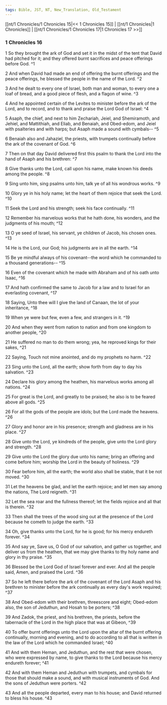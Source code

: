 ```yaml
---
tags: Bible, JST, NT, New_Translation, Old_Testament
---
```


[[nt/1 Chronicles/1 Chronicles 15|<< 1 Chronicles 15]] | [[nt/1 Chronicles|1 Chronicles]] | [[nt/1 Chronicles/1 Chronicles 17|1 Chronicles 17 >>]]

### 1 Chronicles 16

1 So they brought the ark of God and set it in the midst of the tent that David had pitched for it; and they offered burnt sacrifices and peace offerings before God.  ^1

2 And when David had made an end of offering the burnt offerings and the peace offerings, he blessed the people in the name of the Lord.  ^2

3 And he dealt to every one of Israel, both man and woman, to every one a loaf of bread, and a good piece of flesh, and a flagon of wine.  ^3

4 And he appointed certain of the Levites to minister before the ark of the Lord, and to record, and to thank and praise the Lord God of Israel:  ^4

5 Asaph, the chief, and next to him Zechariah, Jeiel, and Shemiramoth, and Jehiel, and Mattithiah, and Eliab, and Benaiah, and Obed-edom, and Jeiel with psalteries and with harps; but Asaph made a sound with cymbals\--  ^5

6 Benaiah also and Jahaziel, the priests, with trumpets continually before the ark of the covenant of God.  ^6

7 Then on that day David delivered first this psalm to thank the Lord into the hand of Asaph and his brethren:  ^7

8 Give thanks unto the Lord, call upon his name, make known his deeds among the people.  ^8

9 Sing unto him, sing psalms unto him, talk ye of all his wondrous works.  ^9

10 Glory ye in his holy name; let the heart of them rejoice that seek the Lord.  ^10

11 Seek the Lord and his strength; seek his face continually.  ^11

12 Remember his marvelous works that he hath done, his wonders, and the judgments of his mouth;  ^12

13 O ye seed of Israel, his servant, ye children of Jacob, his chosen ones.  ^13

14 He is the Lord, our God; his judgments are in all the earth.  ^14

15 Be ye mindful always of his covenant\--the word which he commanded to a thousand generations\--  ^15

16 Even of the covenant which he made with Abraham and of his oath unto Isaac,  ^16

17 And hath confirmed the same to Jacob for a law and to Israel for an everlasting covenant,  ^17

18 Saying, Unto thee will I give the land of Canaan, the lot of your inheritance,  ^18

19 When ye were but few, even a few, and strangers in it.  ^19

20 And when they went from nation to nation and from one kingdom to another people,  ^20

21 He suffered no man to do them wrong; yea, he reproved kings for their sakes,  ^21

22 Saying, Touch not mine anointed, and do my prophets no harm.  ^22

23 Sing unto the Lord, all the earth; show forth from day to day his salvation.  ^23

24 Declare his glory among the heathen, his marvelous works among all nations.  ^24

25 For great is the Lord, and greatly to be praised; he also is to be feared above all gods.  ^25

26 For all the gods of the people are idols; but the Lord made the heavens.  ^26

27 Glory and honor are in his presence; strength and gladness are in his place.  ^27

28 Give unto the Lord, ye kindreds of the people, give unto the Lord glory and strength.  ^28

29 Give unto the Lord the glory due unto his name; bring an offering and come before him; worship the Lord in the beauty of holiness.  ^29

30 Fear before him, all the earth; the world also shall be stable, that it be not moved.  ^30

31 Let the heavens be glad, and let the earth rejoice; and let men say among the nations, The Lord reigneth.  ^31

32 Let the sea roar and the fullness thereof; let the fields rejoice and all that is therein.  ^32

33 Then shall the trees of the wood sing out at the presence of the Lord because he cometh to judge the earth.  ^33

34 Oh, give thanks unto the Lord, for he is good; for his mercy endureth forever.  ^34

35 And say ye, Save us, O God of our salvation, and gather us together, and deliver us from the heathen, that we may give thanks to thy holy name and glory in thy praise.  ^35

36 Blessed be the Lord God of Israel forever and ever. And all the people said, Amen, and praised the Lord.  ^36

37 So he left there before the ark of the covenant of the Lord Asaph and his brethren to minister before the ark continually as every day\'s work required;  ^37

38 And Obed-edom with their brethren, threescore and eight; Obed-edom also, the son of Jeduthun, and Hosah to be porters;  ^38

39 And Zadok, the priest, and his brethren, the priests, before the tabernacle of the Lord in the high place that was at Gibeon,  ^39

40 To offer burnt offerings unto the Lord upon the altar of the burnt offering continually, morning and evening, and to do according to all that is written in the law of the Lord which he commanded Israel;  ^40

41 And with them Heman, and Jeduthun, and the rest that were chosen, who were expressed by name, to give thanks to the Lord because his mercy endureth forever;  ^41

42 And with them Heman and Jeduthun with trumpets, and cymbals for those that should make a sound, and with musical instruments of God. And the sons of Jeduthun were porters.  ^42

43 And all the people departed, every man to his house; and David returned to bless his house.  ^43

 
